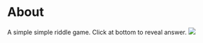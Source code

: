 # About
A simple simple riddle game. Click at bottom to reveal answer.
<img src="https://i.imgur.com/zeyuBRN.png"/>
